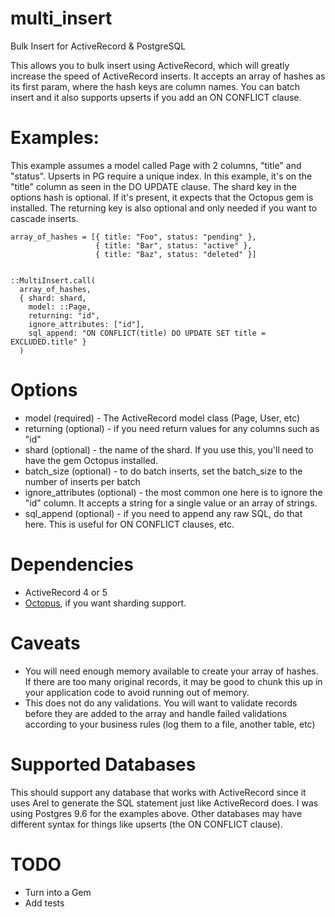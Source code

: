 # multi_insert
Bulk Insert for ActiveRecord & PostgreSQL

This allows you to bulk insert using ActiveRecord, which will greatly increase the speed of ActiveRecord inserts.
It accepts an array of hashes as its first param, where the hash keys are column names. 
You can batch insert and it also supports upserts if you add an ON CONFLICT clause.

# Examples:

This example assumes a model called Page with 2 columns, "title" and "status". 
Upserts in PG require a unique index. In this example, it's on the "title" column as seen in the DO UPDATE clause. 
The shard key in the options hash is optional. If it's present, it expects that the Octopus gem is installed.
The returning key is also optional and only needed if you want to cascade inserts.

```
array_of_hashes = [{ title: "Foo", status: "pending" },
                   { title: "Bar", status: "active" },
                   { title: "Baz", status: "deleted" }]


::MultiInsert.call(
  array_of_hashes,
  { shard: shard,
    model: ::Page,
    returning: "id",
    ignore_attributes: ["id"],
    sql_append: "ON CONFLICT(title) DO UPDATE SET title = EXCLUDED.title" }
  )
```

# Options

* model (required) - The ActiveRecord model class (Page, User, etc)
* returning (optional) - if you need return values for any columns such as "id"
* shard (optional) - the name of the shard. If you use this, you'll need to have the gem Octopus installed.
* batch_size (optional) - to do batch inserts, set the batch_size to the number of inserts per batch
* ignore_attributes (optional) - the most common one here is to ignore the "id" column. It accepts a string for a single value or an array of strings. 
* sql_append (optional) - if you need to append any raw SQL, do that here. This is useful for ON CONFLICT clauses, etc.

# Dependencies

* ActiveRecord 4 or 5
* [Octopus](https://github.com/thiagopradi/octopus), if you want sharding support. 

# Caveats

* You will need enough memory available to create your array of hashes. If there are too many original records, it may be good to chunk this up in your application code to avoid running out of memory. 
* This does not do any validations. You will want to validate records before they are added to the array and handle failed validations according to your business rules (log them to a file, another table, etc) 

# Supported Databases

This should support any database that works with ActiveRecord since it uses Arel to generate the SQL statement just like ActiveRecord does. I was using Postgres 9.6 for the examples above. Other databases may have different syntax for things like upserts (the ON CONFLICT clause). 

# TODO

* Turn into a Gem
* Add tests
